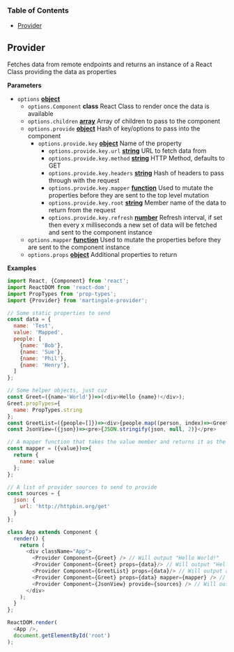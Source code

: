 <!-- Generated by documentation.js. Update this documentation by updating the source code. -->

### Table of Contents

-   [Provider](#provider)

## Provider

Fetches data from remote endpoints and returns an instance of a React Class providing the data as properties

**Parameters**

-   `options` **[object](https://developer.mozilla.org/en-US/docs/Web/JavaScript/Reference/Global_Objects/Object)** 
    -   `options.Component` **class** React Class to render once the data is available
    -   `options.children` **[array](https://developer.mozilla.org/en-US/docs/Web/JavaScript/Reference/Global_Objects/Array)** Array of children to pass to the component
    -   `options.provide` **[object](https://developer.mozilla.org/en-US/docs/Web/JavaScript/Reference/Global_Objects/Object)** Hash of key/options to pass into the component
        -   `options.provide.key` **[object](https://developer.mozilla.org/en-US/docs/Web/JavaScript/Reference/Global_Objects/Object)** Name of the property
            -   `options.provide.key.url` **[string](https://developer.mozilla.org/en-US/docs/Web/JavaScript/Reference/Global_Objects/String)** URL to fetch data from
            -   `options.provide.key.method` **[string](https://developer.mozilla.org/en-US/docs/Web/JavaScript/Reference/Global_Objects/String)** HTTP Method, defaults to GET
            -   `options.provide.key.headers` **[string](https://developer.mozilla.org/en-US/docs/Web/JavaScript/Reference/Global_Objects/String)** Hash of headers to pass through with the request
            -   `options.provide.key.mapper` **[function](https://developer.mozilla.org/en-US/docs/Web/JavaScript/Reference/Statements/function)** Used to mutate the properties before they are sent to the top level mutation
            -   `options.provide.key.root` **[string](https://developer.mozilla.org/en-US/docs/Web/JavaScript/Reference/Global_Objects/String)** Member name of the data to return from the request
            -   `options.provide.key.refresh` **[number](https://developer.mozilla.org/en-US/docs/Web/JavaScript/Reference/Global_Objects/Number)** Refresh interval, if set then every x milliseconds a new set of data will be fetched and sent to the component instance
    -   `options.mapper` **[function](https://developer.mozilla.org/en-US/docs/Web/JavaScript/Reference/Statements/function)** Used to mutate the properties before they are sent to the component instance
    -   `options.props` **[object](https://developer.mozilla.org/en-US/docs/Web/JavaScript/Reference/Global_Objects/Object)** Additional properties to return

**Examples**

```javascript
import React, {Component} from 'react';
import ReactDOM from 'react-dom';
import PropTypes from 'prop-types';
import {Provider} from 'martingale-provider';

// Some static properties to send
const data = {
  name: 'Test',
  value: 'Mapped',
  people: [
    {name: 'Bob'},
    {name: 'Sue'},
    {name: 'Phil'},
    {name: 'Henry'},
  ]
};

// Some helper objects, just cuz
const Greet=({name='World'})=>(<div>Hello {name}!</div>);
Greet.propTypes={
  name: PropTypes.string
};
const GreetList=({people=[]})=><div>{people.map((person, index)=><Greet key={index} {...person} />)}</div>;
const JsonView=({json})=><pre>{JSON.stringify(json, null, 2)}</pre>

// A mapper function that takes the value member and returns it as the name member
const mapper = ({value})=>{
  return {
    name: value
  };
};

// A list of provider sources to send to provide
const sources = {
  json: {
    url: 'http://httpbin.org/get'
  }
};

class App extends Component {
  render() {
    return (
      <div className="App">
        <Provider Component={Greet} /> // Will output "Hello World!"
        <Provider Component={Greet} props={data}/> // Will output "Hello Test!"
        <Provider Component={GreetList} props={data}/> // Will output a list of Hello's
        <Provider Component={Greet} props={data} mapper={mapper} /> // Will output "Hello Mapped!"
        <Provider Component={JsonView} provide={sources} /> // Will output a pre tag with the results from httpbin
      </div>
    );
  }
};

ReactDOM.render(
  <App />,
  document.getElementById('root')
);
```
